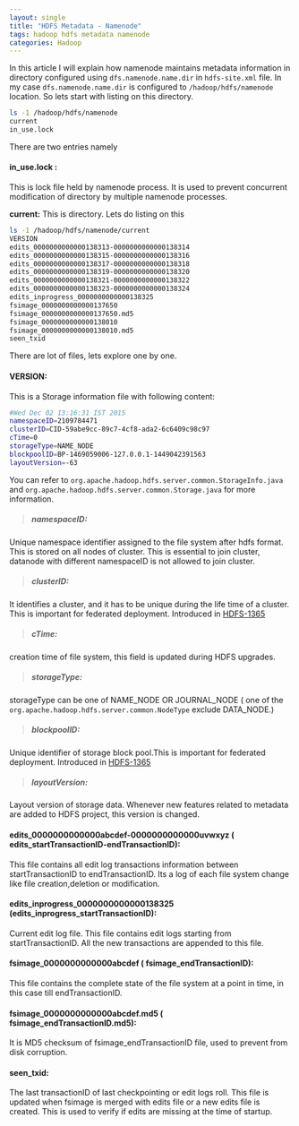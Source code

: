 ```yaml
---
layout: single
title: "HDFS Metadata - Namenode"
tags: hadoop hdfs metadata namenode
categories: Hadoop
---
```


In this article I will explain how namenode maintains metadata information in directory configured using `dfs.namenode.name.dir` in `hdfs-site.xml` file.
In my case `dfs.namenode.name.dir` is configured to `/hadoop/hdfs/namenode` location. So lets start with listing on this directory.

```bash
ls -1 /hadoop/hdfs/namenode
current
in_use.lock
```
There are two entries namely

#### in_use.lock :
This is lock file held by namenode process. It is used to prevent concurrent modification of directory by multiple namenode processes.


**current:**
This is directory. Lets do listing on this

```bash
ls -1 /hadoop/hdfs/namenode/current
VERSION
edits_0000000000000138313-0000000000000138314
edits_0000000000000138315-0000000000000138316
edits_0000000000000138317-0000000000000138318
edits_0000000000000138319-0000000000000138320
edits_0000000000000138321-0000000000000138322
edits_0000000000000138323-0000000000000138324
edits_inprogress_0000000000000138325
fsimage_0000000000000137650
fsimage_0000000000000137650.md5
fsimage_0000000000000138010
fsimage_0000000000000138010.md5
seen_txid
```

There are lot of files, lets explore one by one.


#### VERSION:
This is a Storage information file with following content:
```bash
#Wed Dec 02 13:16:31 IST 2015
namespaceID=2109784471
clusterID=CID-59abe9cc-89c7-4cf8-ada2-6c6409c98c97
cTime=0
storageType=NAME_NODE
blockpoolID=BP-1469059006-127.0.0.1-1449042391563
layoutVersion=-63
```

You can refer to `org.apache.hadoop.hdfs.server.common.StorageInfo.java` and `org.apache.hadoop.hdfs.server.common.Storage.java` for more information.

> ##### namespaceID:
Unique namespace identifier assigned to the file system after hdfs format. This is stored on all nodes of cluster. This is essential to join cluster, datanode with different namespaceID is not allowed to join cluster.

> ##### clusterID:
It identifies a cluster, and it has to be unique during the life time of a cluster. This is important for federated deployment. Introduced in [HDFS\-1365](https://issues.apache.org/jira/browse/HDFS-1365)

> ##### cTime:
creation time of file system, this field is updated during HDFS upgrades.

> ##### storageType:
storageType can be one of NAME\_NODE OR JOURNAL\_NODE ( one of the `org.apache.hadoop.hdfs.server.common.NodeType` exclude DATA\_NODE.)

> ##### blockpoolID:
Unique identifier of storage block pool.This is important for federated deployment. Introduced in [HDFS\-1365](https://issues.apache.org/jira/browse/HDFS-1365)

> ##### layoutVersion:
Layout version of storage data. Whenever new features related to metadata are added to HDFS project, this version is changed.


#### edits\_0000000000000abcdef-0000000000000uvwxyz ( edits\_startTransactionID-endTransactionID):
This file contains all edit log transactions information between startTransactionID to endTransactionID. Its a log of each file system change like file creation,deletion or modification.


#### edits\_inprogress_0000000000000138325 (edits\_inprogress_startTransactionID):
Current edit log file. This file contains edit logs starting from startTransactionID. All the new transactions are appended to this file.


#### fsimage\_0000000000000abcdef ( fsimage\_endTransactionID):
This file contains the complete state of the file system at a point in time, in this case till endTransactionID.


#### fsimage\_0000000000000abcdef.md5 ( fsimage\_endTransactionID.md5):
It is MD5 checksum of fsimage\_endTransactionID file, used to prevent from disk corruption.


#### seen\_txid:
The last transactionID of last checkpointing or edit logs roll. This file is updated when fsimage is merged with edits file or a new edits file is created.
This is used to verify if edits are missing at the time of startup.



